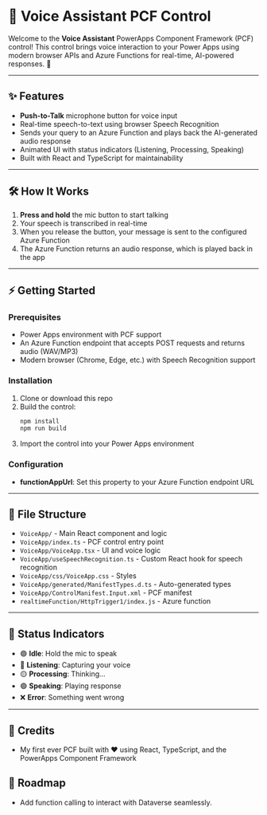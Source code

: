 # 🎤 Voice Assistant PCF Control

Welcome to the **Voice Assistant** PowerApps Component Framework (PCF) control! This control brings voice interaction to your Power Apps using modern browser APIs and Azure Functions for real-time, AI-powered responses. 🚀

---

## ✨ Features
- **Push-to-Talk** microphone button for voice input
- Real-time speech-to-text using browser Speech Recognition
- Sends your query to an Azure Function and plays back the AI-generated audio response
- Animated UI with status indicators (Listening, Processing, Speaking)
- Built with React and TypeScript for maintainability

---

## 🛠️ How It Works
1. **Press and hold** the mic button to start talking
2. Your speech is transcribed in real-time
3. When you release the button, your message is sent to the configured Azure Function
4. The Azure Function returns an audio response, which is played back in the app

---

## ⚡ Getting Started

### Prerequisites
- Power Apps environment with PCF support
- An Azure Function endpoint that accepts POST requests and returns audio (WAV/MP3)
- Modern browser (Chrome, Edge, etc.) with Speech Recognition support

### Installation
1. Clone or download this repo
2. Build the control:
   ```powershell
   npm install
   npm run build
   ```
3. Import the control into your Power Apps environment

### Configuration
- **functionAppUrl**: Set this property to your Azure Function endpoint URL

---

## 🧩 File Structure
- `VoiceApp/` - Main React component and logic
- `VoiceApp/index.ts` - PCF control entry point
- `VoiceApp/VoiceApp.tsx` - UI and voice logic
- `VoiceApp/useSpeechRecognition.ts` - Custom React hook for speech recognition
- `VoiceApp/css/VoiceApp.css` - Styles
- `VoiceApp/generated/ManifestTypes.d.ts` - Auto-generated types
- `VoiceApp/ControlManifest.Input.xml` - PCF manifest
- `realtimeFunction/HttpTrigger1/index.js` - Azure function

---

## 🚦 Status Indicators
- 🟣 **Idle**: Hold the mic to speak
- 🔴 **Listening**: Capturing your voice
- 🟡 **Processing**: Thinking...
- 🟢 **Speaking**: Playing response
- ❌ **Error**: Something went wrong

---

## 🙏 Credits
- My first ever PCF built with ❤️ using React, TypeScript, and the PowerApps Component Framework


## 🔮 Roadmap 
- Add function calling to interact with Dataverse seamlessly.
